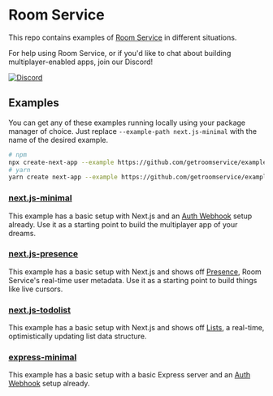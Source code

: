 # Room Service

This repo contains examples of [Room Service](https://roomservice.dev/docs) in different situations.

For help using Room Service, or if you'd like to chat about building multiplayer-enabled apps, join our Discord!

[![Discord](https://img.shields.io/discord/771809633126842389?color=7289da&label=discord)](https://discord.gg/4KnxXWzfgs)

## Examples

You can get any of these examples running locally using your package manager
of choice. Just replace `--example-path next.js-minimal` with the name of the desired
example.

```bash
# npm
npx create-next-app --example https://github.com/getroomservice/examples --example-path next.js-minimal
# yarn
yarn create next-app --example https://github.com/getroomservice/examples --example-path next.js-minimal
```

### [next.js-minimal](https://github.com/getroomservice/examples/tree/master/next.js-minimal)

This example has a basic setup with Next.js and an [Auth Webhook](https://roomservice.dev/docs/auth) setup already. Use it as a starting point to build the multiplayer app of your dreams.

### [next.js-presence](https://github.com/getroomservice/examples/tree/master/next.js-presence)

This example has a basic setup with Next.js and shows off [Presence](https://roomservice.dev/docs/react#using-presence), Room Service's real-time user metadata. Use it as a starting point to build things like live cursors.

### [next.js-todolist](https://github.com/getroomservice/examples/tree/master/next.js-todolist)

This example has a basic setup with Next.js and shows off [Lists](https://roomservice.dev/docs/react#using-a-list), a real-time, optimistically updating list data structure.

### [express-minimal](https://github.com/getroomservice/examples/tree/master/express-minimal)

This example has a basic setup with a basic Express server and an [Auth Webhook](https://roomservice.dev/docs/auth) setup already.
